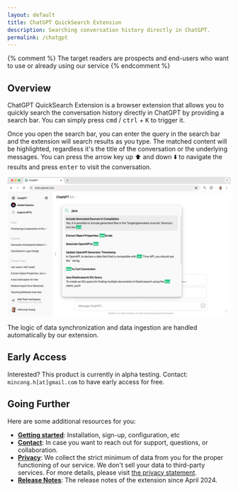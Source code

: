```yaml
---
layout: default
title: ChatGPT QuickSearch Extension
description: Searching conversation history directly in ChatGPT.
permalink: /chatgpt
---
```


{% comment %}
The target readers are prospects and end-users who want to use or already using our service
{% endcomment %}

## Overview

ChatGPT QuickSearch Extension is a browser extension that allows you to quickly search the conversation history directly in ChatGPT by providing a search bar. You can simply press <kbd>cmd</kbd> / <kbd>ctrl</kbd> + <kbd>K</kbd> to trigger it.

Once you open the search bar, you can enter the query in the search bar and the extension will search results as you type. The matched content will be highlighted, regardless it's the title of the conversation or the underlying messages. You can press the arrow key up ⬆️ and down ⬇️ to navigate the results and press <kbd>enter</kbd> to visit the conversation.

![highlight results](/assets/2024-04-24-search-bar-results.png)

The logic of data synchronization and data ingestion are handled automatically by our extension.

## Early Access

Interested? This product is currently in alpha testing. Contact: `mincong.h[at]gmail.com` to have early access for free.

## Going Further

Here are some additional resources for you:

* [**Getting started**](/chatgpt/getting-started): Installation, sign-up, configuration, etc
* [**Contact**](/chatgpt/contact): In case you want to reach out for support, questions, or collaboration.
* [**Privacy**](/chatgpt/privacy): We collect the strict minimum of data from you for the proper functioning of our service. We don't sell your data to third-party services. For more details, please visit [the privacy statement](/chatgpt/privacy).
* [**Release Notes**](/chatgpt/releases/): The release notes of the extension since April 2024.
